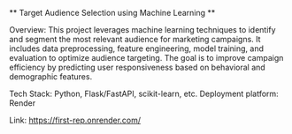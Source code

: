 ** Target Audience Selection using Machine Learning **

Overview:
This project leverages machine learning techniques to identify and segment the most relevant audience for marketing campaigns. It includes data preprocessing, feature engineering, model training, and evaluation to optimize audience targeting. The goal is to improve campaign efficiency by predicting user responsiveness based on behavioral and demographic features.

Tech Stack:
Python, Flask/FastAPI, scikit-learn, etc.
Deployment platform: Render

Link:
https://first-rep.onrender.com/
